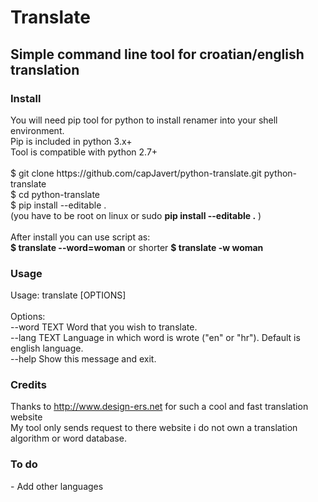 <h1>Translate</h1>
<h2>Simple command line tool for croatian/english translation</h2>
<h3>Install</h3>
<p>
You will need pip tool for python to install renamer into your shell environment.<br />
Pip is included in python 3.x+<br />
Tool is compatible with python 2.7+<br />
<br />
$ git clone https://github.com/capJavert/python-translate.git python-translate<br />
$ cd python-translate <br />
$ pip install --editable .<br />
(you have to be root on linux or sudo <b>pip install --editable .</b> )<br />
<br />
After install you can use script as: <br />
<b>$ translate --word=woman</b> or shorter <b>$ translate -w woman</b>
</p>
<h3>Usage</h3>
<p>
Usage: translate [OPTIONS]<br />
<br />
Options:<br />
  --word TEXT  Word that you wish to translate.<br />
  --lang TEXT  Language in which word is wrote ("en" or "hr"). Default is<br />
               english language.<br />
  --help       Show this message and exit.<br />

<h3>Credits</h3>
Thanks to <a href="http://www.design-ers.net">http://www.design-ers.net</a> for such a cool and fast translation website<br />
My tool only sends request to there website i do not own a translation algorithm or word database.<br />

<h3>To do</h3>
- Add other languages<br />
